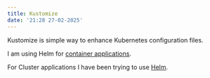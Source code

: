 ```yaml
---
title: Kustomize
date: '21:28 27-02-2025'
---
```


Kustomize is simple way to enhance Kubernetes configuration files.

I am using Helm for [container applications](/container-applications).

For Cluster applications I have been trying to use [Helm](/helm).